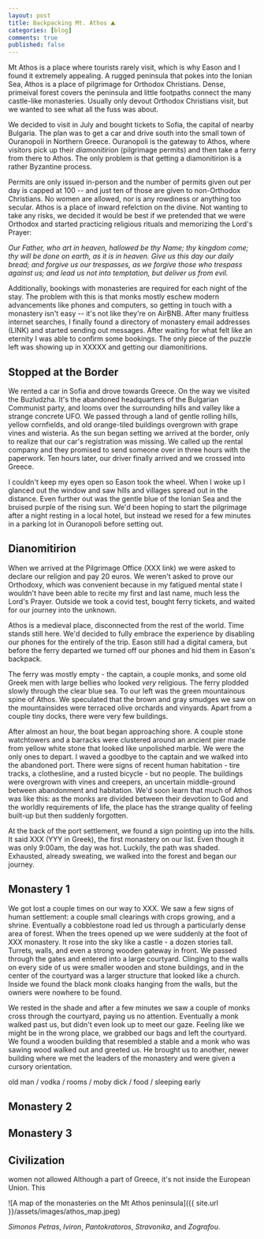 ```yaml
---
layout: post
title: Backpacking Mt. Athos ⛰️
categories: [blog]
comments: true
published: false
---
```


Mt Athos is a place where tourists rarely visit, which is why Eason and I found it extremely appealing. A rugged peninsula that pokes into the Ionian Sea, Athos is a place of pilgrimage for Orthodox Christians. Dense, primeival forest covers the peninsula and little footpaths connect the many castle-like monasteries. Usually only devout Orthodox Christians visit, but we wanted to see what all the fuss was about.

We decided to visit in July and bought tickets to Sofia, the capital of nearby Bulgaria. The plan was to get a car and drive south into the small town of Ouranopoli in Northern Greece. Ouranopoli is the gateway to Athos, where visitors pick up their *diamonitirion* (pilgrimage permits) and then take a ferry from there to Athos. The only problem is that getting a diamonitirion is a rather Byzantine process.

Permits are only issued in-person and the number of permits given out per day is capped at 100 -- and just ten of those are given to non-Orthodox Christians. No women are allowed, nor is any rowdiness or anything too secular. Athos is a place of inward refelction on the divine. Not wanting to take any risks, we decided it would be best if we pretended that we were Orthodox and started practicing religious rituals and memorizing the Lord's Prayer:

<i>Our Father, who art in heaven, hallowed be thy Name;
thy kingdom come; thy will be done on earth, as it is in heaven.
Give us this day our daily bread;
and forgive us our trespasses, as we forgive those who trespass against us;
and lead us not into temptation, but deliver us from evil.</i>

Additionally, bookings with monasteries are required for each night of the stay. The problem with this is that monks mostly eschew modern advancements like phones and computers, so getting in touch with a monastery isn't easy -- it's not like they're on AirBNB. After many fruitless internet searches, I finally found a directory of monastery email addresses (LINK) and started sending out messages. After waiting for what felt like an eternity I was able to confirm some bookings. The only piece of the puzzle left was showing up in XXXXX and getting our diamonitirions.


## Stopped at the Border

We rented a car in Sofia and drove towards Greece. On the way we visited the Buzludzha. It's the abandoned headquarters of the Bulgarian Communist party, and looms over the surrounding hills and valley like a strange concrete UFO. We passed through a land of gentle rolling hills, yellow cornfields, and old orange-tiled buildings overgrown with grape vines and wisteria. As the sun began setting we arrived at the border, only to realize that our car's registration was missing. We called up the rental company and they promised to send someone over in three hours with the paperwork. Ten hours later, our driver finally arrived and we crossed into Greece.

I couldn't keep my eyes open so Eason took the wheel. When I woke up I glanced out the window and saw hills and villages spread out in the distance. Even further out was the gentle blue of the Ionian Sea and the bruised purple of the rising sun. We'd been hoping to start the pilgrimage after a night resting in a local hotel, but instead we resed for a few minutes in a parking lot in Ouranopoli before setting out.


## Dianomitirion

When we arrived at the Pilgrimage Office (XXX link) we were asked to declare our religion and pay 20 euros. We weren't asked to prove our Orthodoxy, which was convenient because in my fatigued mental state I wouldn't have been able to recite my first and last name, much less the Lord's Prayer. Outside we took a covid test, bought ferry tickets, and waited for our journey into the unknown.

Athos is a medieval place, disconnected from the rest of the world. Time stands still here. We'd decided to fully embrace the experience by disabling our phones for the entirely of the trip. Eason still had a digital camera, but before the ferry departed we turned off our phones and hid them in Eason's backpack.

The ferry was mostly empty - the captain, a couple monks, and some old Greek men with large bellies who looked *very* religious. The ferry plodded slowly through the clear blue sea. To our left was the green mountainous spine of Athos. We speculated that the brown and gray smudges we saw on the mountainsides were terraced olive orchards and vinyards. Apart from a couple tiny docks, there were very few buildings.

After almost an hour, the boat began approaching shore. A couple stone watchtowers and a barracks were clustered around an ancient pier made from yellow white stone that looked like unpolished marble. We were the only ones to depart. I waved a goodbye to the captain and we walked into the abandoned port. There were signs of recent human habitation - tire tracks, a clothesline, and a rusted bicycle - but no people. The buildings were overgrown with vines and creepers, an uncertain middle-ground between abandonment and habitation. We'd soon learn that much of Athos was like this: as the monks are divided between their devotion to God and the worldly requirements of life, the place has the strange quality of feeling built-up but then suddenly forgotten.

At the back of the port settlement, we found a sign pointing up into the hills. It said XXX (YYY in Greek), the first monastery on our list. Even though it was only 9:00am, the day was hot. Luckily, the path was shaded. Exhausted, already sweating, we walked into the forest and began our journey.


## Monastery 1

We got lost a couple times on our way to XXX. We saw a few signs of human settlement: a couple small clearings with crops growing, and a shrine. Eventually a cobblestone road led us through a particularly dense area of forest. When the trees opened up we were suddenly at the foot of XXX monastery. It rose into the sky like a castle - a dozen stories tall. Turrets, walls, and even a strong wooden gateway in front. We passed through the gates and entered into a large courtyard. Clinging to the walls on every side of us were smaller wooden and stone buildings, and in the center of the courtyard was a larger structure that looked like a church. Inside we found the black monk cloaks hanging from the walls, but the owners were nowhere to be found.

We rested in the shade and after a few minutes we saw a couple of monks cross through the courtyard, paying us no attention. Eventually a monk walked past us, but didn't even look up to meet our gaze. Feeling like we might be in the wrong place, we grabbed our bags and left the courtyard. We found a wooden building that resembled a stable and a monk who was sawing wood walked out and greeted us. He brought us to another, newer building where we met the leaders of the monastery and were given a cursory orientation.

old man / vodka / rooms / moby dick / food / sleeping early


## Monastery 2

## Monastery 3

## Civilization



women not allowed
Although a part of Greece, it's not inside the European Union. This 







![A map of the monasteries on the Mt Athos peninsula]({{ site.url }}/assets/images/athos_map.jpeg)


 *Simonos Petras*, *Iviron*, *Pantokratoros*, *Stravonika*, and *Zografou*.


